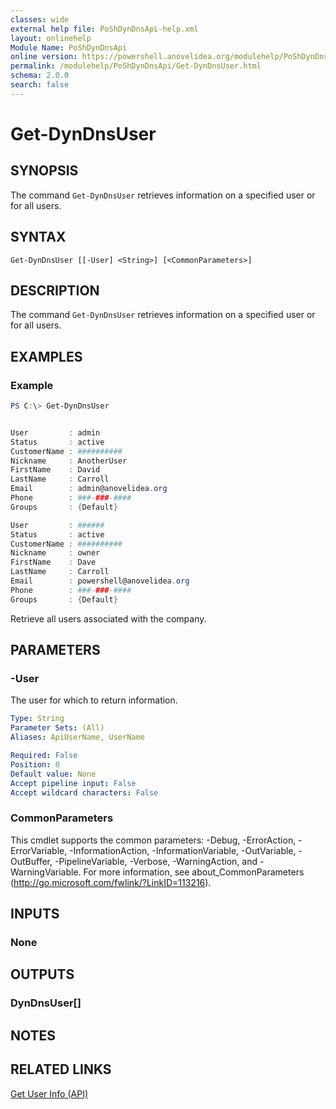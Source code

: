 ```yaml
---
classes: wide
external help file: PoShDynDnsApi-help.xml
layout: onlinehelp
Module Name: PoShDynDnsApi
online version: https://powershell.anovelidea.org/modulehelp/PoShDynDnsApi/Get-DynDnsUser.html
permalink: /modulehelp/PoShDynDnsApi/Get-DynDnsUser.html
schema: 2.0.0
search: false
---
```


# Get-DynDnsUser

## SYNOPSIS
The command `Get-DynDnsUser` retrieves information on a specified user or for all users.

## SYNTAX

```
Get-DynDnsUser [[-User] <String>] [<CommonParameters>]
```

## DESCRIPTION
The command `Get-DynDnsUser` retrieves information on a specified user or for all users.

## EXAMPLES

### Example
```powershell
PS C:\> Get-DynDnsUser


User         : admin
Status       : active
CustomerName : ##########
Nickname     : AnotherUser
FirstName    : David
LastName     : Carroll
Email        : admin@anovelidea.org
Phone        : ###-###-####
Groups       : {Default}

User         : ######
Status       : active
CustomerName : ##########
Nickname     : owner
FirstName    : Dave
LastName     : Carroll
Email        : powershell@anovelidea.org
Phone        : ###-###-####
Groups       : {Default}
```

Retrieve all users associated with the company.

## PARAMETERS

### -User
The user for which to return information.

```yaml
Type: String
Parameter Sets: (All)
Aliases: ApiUserName, UserName

Required: False
Position: 0
Default value: None
Accept pipeline input: False
Accept wildcard characters: False
```

### CommonParameters
This cmdlet supports the common parameters: -Debug, -ErrorAction, -ErrorVariable, -InformationAction, -InformationVariable, -OutVariable, -OutBuffer, -PipelineVariable, -Verbose, -WarningAction, and -WarningVariable. For more information, see about_CommonParameters (http://go.microsoft.com/fwlink/?LinkID=113216).

## INPUTS

### None

## OUTPUTS

### DynDnsUser[]

## NOTES

## RELATED LINKS

[Get User Info (API)](https://help.dyn.com/get-user-info-api/)